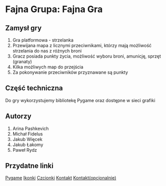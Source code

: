 # Fajna Grupa: Fajna Gra

## Zamysł gry

1. Gra platformowa - strzelanka
2. Przewijana mapa z licznymi przeciwnikami, którzy mają możliwość strzelania do nas z różnych broni
3. Gracz posiada punkty życia, możliwość wyboru broni, amunicję, sprzęt (granaty)
4. Kilka możliwych map do przejścia
5. Za pokonywanie przeciwników przyznawane są punkty

## Część techniczna

Do gry wykorzystujemy bibliotekę Pygame oraz dostępne w sieci grafiki

## Autorzy

1. Arina Pashkevich
2. Michał Fidelus
3. Jakub Więcek
4. Jakub Łakomy
5. Paweł Rydz

## Przydatne linki

[Pygame](https://www.pygame.org/)
[Ikonki](https://www.flaticon.com/)
[Czcionki](https://www.dafont.com/)
[Kontakt](https://discord.com/)
[Kontakt(opcjonalnie)](https://poczta.agh.edu.pl)
